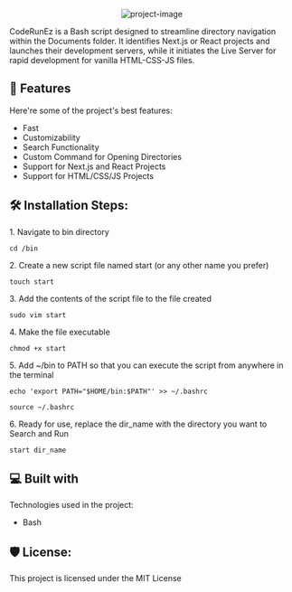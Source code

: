 <p align="center"><img src="https://socialify.git.ci/aayushker/CodeRunEz/image?font=KoHo&amp;language=1&amp;name=1&amp;pattern=Circuit%20Board&amp;theme=Auto" alt="project-image"></p>

<p id="description">CodeRunEz is a Bash script designed to streamline directory navigation within the Documents folder. It identifies Next.js or React projects and launches their development servers, while it initiates the Live Server for rapid development for vanilla HTML-CSS-JS files.</p>

  
  
<h2>🧐 Features</h2>

Here're some of the project's best features:

*   Fast
*   Customizability
*   Search Functionality
*   Custom Command for Opening Directories
*   Support for Next.js and React Projects
*   Support for HTML/CSS/JS Projects


<h2>🛠️ Installation Steps:</h2>

<p>1. Navigate to bin directory</p>

```
cd /bin 
```

<p>2. Create a new script file named start (or any other name you prefer)</p>

```
touch start
```

<p>3. Add the contents of the script file to the file created</p>

```
sudo vim start
```

<p>4. Make the file executable</p>

```
chmod +x start
```

<p>5. Add ~/bin to PATH so that you can execute the script from anywhere in the terminal</p>

```
echo 'export PATH="$HOME/bin:$PATH"' >> ~/.bashrc
```

```
source ~/.bashrc
```

<p>6. Ready for use, replace the dir_name with the directory you want to Search and Run</p>

```
start dir_name
```

  
  
<h2>💻 Built with</h2>

Technologies used in the project:

*   Bash

<h2>🛡️ License:</h2>

This project is licensed under the MIT License
